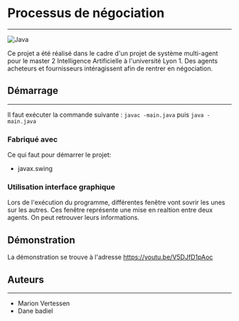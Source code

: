 # Processus de négociation 


---
![Java](https://img.shields.io/badge/java-%23ED8B00.svg?style=for-the-badge&logo=java&logoColor=white)

Ce projet a été réalisé dans le cadre d'un projet de système multi-agent pour le master 2 Intelligence Artificielle à l'université Lyon 1.
Des agents acheteurs et fournisseurs intéragissent afin de rentrer en négociation.

Démarrage
---
---
Il faut exécuter la commande suivante : ```javac -main.java``` puis ```java -main.java```

### Fabriqué avec 
Ce qui faut pour démarrer le projet:

- javax.swing

### Utilisation interface graphique

Lors de l'exécution du programme, différentes fenêtre vont sovrir les unes sur les autres.
Ces fenêtre représente une mise en realtion entre deux agents. On peut retrouver leurs informations.

## Démonstration
La démonstration se trouve à l'adresse https://youtu.be/V5DJfD1pAoc

## Auteurs

---
- Marion Vertessen 
- Dane badiel